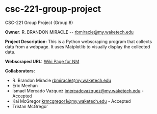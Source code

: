 # csc-221-group-project
CSC-221 Group Project (Group 8)

__Owner:__ R. BRANDON MIRACLE -- rbmiracle@my.waketech.edu

__Project Description:__ This is a Python webscraping program that collects data from a webpage. It uses Matplotlib to visually display the collected data.

__Webscraped URL:__ [Wiki Page for NM](https://en.wikipedia.org/wiki/New_Mexico)

__Collaborators:__
  - R. Brandon Miracle rbmiracle@my.waketech.edu
  - Eric Meehan
  - Ismael Mercado Vazquez imercadovazquez@my.waketech.edu - Accepted
  - Kai McGregor krmcgregor1@my.waketech.edu - Accepted
  - Tristan McGregor
